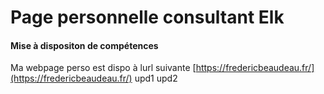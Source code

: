 # Page personnelle consultant Elk
#### Mise à dispositon de compétences

Ma webpage perso est dispo à lurl suivante  [https://fredericbeaudeau.fr/](https://fredericbeaudeau.fr/)
upd1
upd2